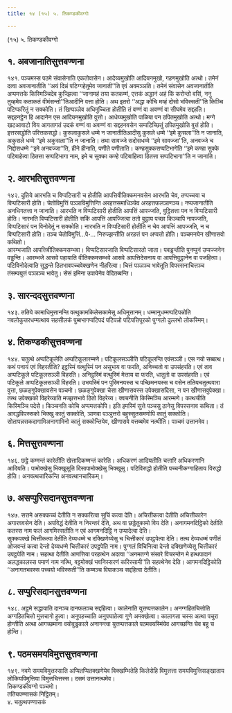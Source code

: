 ```yaml
---
title: १४ (१५) ५. तिकण्डकीवग्गो

---
```

(१५) ५. तिकण्डकीवग्गो  


## १. अवजानातिसुत्तवण्णना

१४१. पञ्चमस्स पठमे संवासेनाति एकतोवासेन। आदेय्यमुखोति आदियनमुखो, गहणमुखोति अत्थो। तमेनं दत्वा अवजानातीति ‘‘अयं दिन्नं पटिग्गहेतुमेव जानाती’’ति एवं अवमञ्ञति। तमेनं संवासेन अवजानातीति अप्पमत्तके किस्मिञ्चिदेव कुज्झित्वा ‘‘जानामहं तया कतकम्मं, एत्तकं अद्धानं अहं किं करोन्तो वसिं, ननु तुय्हमेव कताकतं वीमंसन्तो’’तिआदीनि वत्ता होति। अथ इतरो ‘‘अद्धा कोचि मय्हं दोसो भविस्सती’’ति किञ्चि पटिप्फरितुं न सक्कोति। तं खिप्पञ्ञेव अधिमुच्चिता होतीति तं वण्णं वा अवण्णं वा सीघमेव सद्दहति। सद्दहनट्ठेन हि आदानेन एस आदियनमुखोति वुत्तो। आधेय्यमुखोति पाळिया पन ठपितमुखोति अत्थो। मग्गे खटआवाटो विय आगतागतं उदकं वण्णं वा अवण्णं वा सद्दहनवसेन सम्पटिच्छितुं ठपितमुखोति वुत्तं होति।  
इत्तरसद्धोति परित्तकसद्धो। कुसलाकुसले धम्मे न जानातीतिआदीसु कुसले धम्मे ‘‘इमे कुसला’’ति न जानाति, अकुसले धम्मे ‘‘इमे अकुसला’’ति न जानाति। तथा सावज्जे सदोसधम्मे ‘‘इमे सावज्जा’’ति, अनवज्जे च निद्दोसधम्मे ‘‘इमे अनवज्जा’’ति, हीने हीनाति, पणीते पणीताति। कण्हसुक्कसप्पटिभागेति ‘‘इमे कण्हा सुक्के पटिबाहेत्वा ठितत्ता सप्पटिभागा नाम, इमे च सुक्का कण्हे पटिबाहित्वा ठितत्ता सप्पटिभागा’’ति न जानाति।  


## २. आरभतिसुत्तवण्णना

१४२. दुतिये आरभति च विप्पटिसारी च होतीति आपत्तिवीतिक्कमनवसेन आरभति चेव, तप्पच्चया च विप्पटिसारी होति। चेतोविमुत्तिं पञ्ञाविमुत्तिन्ति अरहत्तसमाधिञ्चेव अरहत्तफलञाणञ्च। नप्पजानातीति अनधिगतत्ता न जानाति। आरभति न विप्पटिसारी होतीति आपत्तिं आपज्जति, वुट्ठितत्ता पन न विप्पटिसारी होति। नारभति विप्पटिसारी होतीति सकिं आपत्तिं आपज्जित्वा ततो वुट्ठाय पच्छा किञ्चापि नापज्जति, विप्पटिसारं पन विनोदेतुं न सक्कोति। नारभति न विप्पटिसारी होतीति न चेव आपत्तिं आपज्जति, न च विप्पटिसारी होति। तञ्च चेतोविमुत्तिं…पे॰… निरुज्झन्तीति अरहत्तं पन अप्पत्तो होति। पञ्चमनयेन खीणासवो कथितो।  
आरम्भजाति आपत्तिवीतिक्कमसम्भवा। विप्पटिसारजाति विप्पटिसारतो जाता। पवड्ढन्तीति पुनप्पुनं उप्पज्जनेन वड्ढन्ति। आरम्भजे आसवे पहायाति वीतिक्कमसम्भवे आसवे आपत्तिदेसनाय वा आपत्तिवुट्ठानेन वा पजहित्वा। पटिविनोदेत्वाति सुद्धन्ते ठितभावपच्चवेक्खणेन नीहरित्वा। चित्तं पञ्ञञ्च भावेतूति विपस्सनाचित्तञ्च तंसम्पयुत्तं पञ्ञञ्च भावेतु। सेसं इमिना उपायेनेव वेदितब्बन्ति।  


## ३. सारन्ददसुत्तवण्णना

१४३. ततिये कामाधिमुत्तानन्ति वत्थुकामकिलेसकामेसु अधिमुत्तानम्। धम्मानुधम्मप्पटिपन्नोति नवलोकुत्तरधम्मत्थाय सहसीलकं पुब्बभागप्पटिपदं पटिपन्नो पटिपत्तिपूरको पुग्गलो दुल्लभो लोकस्मिम्।  


## ४. तिकण्डकीसुत्तवण्णना

१४४. चतुत्थे अप्पटिकूलेति अप्पटिकूलारम्मणे। पटिकूलसञ्ञीति पटिकूलन्ति एवंसञ्ञी। एस नयो सब्बत्थ। कथं पनायं एवं विहरतीति? इट्ठस्मिं वत्थुस्मिं पन असुभाय वा फरति, अनिच्चतो वा उपसंहरति। एवं ताव अप्पटिकूले पटिकूलसञ्ञी विहरति। अनिट्ठस्मिं वत्थुस्मिं मेत्ताय वा फरति, धातुतो वा उपसंहरति। एवं पटिकूले अप्पटिकूलसञ्ञी विहरति। उभयस्मिं पन पुरिमनयस्स च पच्छिमनयस्स च वसेन ततियचतुत्थवारा वुत्ता, छळङ्गुपेक्खावसेन पञ्चमो। छळङ्गुपेक्खा चेसा खीणासवस्स उपेक्खासदिसा, न पन खीणासवुपेक्खा। तत्थ उपेक्खको विहरेय्याति मज्झत्तभावे ठितो विहरेय्य। क्वचनीति किस्मिञ्चि आरम्मणे। कत्थचीति किस्मिञ्चि पदेसे। किञ्चनति कोचि अप्पमत्तकोपि। इति इमस्मिं सुत्ते पञ्चसु ठानेसु विपस्सनाव कथिता। तं आरद्धविपस्सको भिक्खु कातुं सक्कोति, ञाणवा पञ्ञुत्तरो बहुस्सुतसमणोपि कातुं सक्कोति। सोतापन्नसकदागामिअनागामिनो कातुं सक्कोन्तियेव, खीणासवे वत्तब्बमेव नत्थीति। पञ्चमं उत्तानमेव।  


## ६. मित्तसुत्तवण्णना

१४६. छट्ठे कम्मन्तं कारेतीति खेत्तादिकम्मन्तं कारेति। अधिकरणं आदियतीति चत्तारि अधिकरणानि आदियति। पामोक्खेसु भिक्खूसूति दिसापामोक्खेसु भिक्खूसु। पटिविरुद्धो होतीति पच्चनीकग्गाहिताय विरुद्धो होति। अनवत्थचारिकन्ति अनवत्थानचारिकम्।  


## ७. असप्पुरिसदानसुत्तवण्णना

१४७. सत्तमे असक्कच्चं देतीति न सक्करित्वा सुचिं कत्वा देति। अचित्तीकत्वा देतीति अचित्तीकारेन अगारववसेन देति। अपविद्धं देतीति न निरन्तरं देति, अथ वा छड्डेतुकामो विय देति। अनागमनदिट्ठिको देतीति कतस्स नाम फलं आगमिस्सतीति न एवं आगमनदिट्ठिं न उप्पादेत्वा देति।  
सुक्कपक्खे चित्तीकत्वा देतीति देय्यधम्मे च दक्खिणेय्येसु च चित्तीकारं उपट्ठपेत्वा देति। तत्थ देय्यधम्मं पणीतं ओजवन्तं कत्वा देन्तो देय्यधम्मे चित्तीकारं उपट्ठपेति नाम। पुग्गलं विचिनित्वा देन्तो दक्खिणेय्येसु चित्तीकारं उपट्ठपेति नाम। सहत्था देतीति आणत्तिया परहत्थेन अदत्वा ‘‘अनमतग्गे संसारे विचरन्तेन मे हत्थपादानं अलद्धकालस्स पमाणं नाम नत्थि, वट्टमोक्खं भवनिस्सरणं करिस्सामी’’ति सहत्थेनेव देति। आगमनदिट्ठिकोति ‘‘अनागतभवस्स पच्चयो भविस्सती’’ति कम्मञ्च विपाकञ्च सद्दहित्वा देतीति।  


## ८. सप्पुरिसदानसुत्तवण्णना

१४८. अट्ठमे सद्धायाति दानञ्च दानफलञ्च सद्दहित्वा। कालेनाति युत्तप्पत्तकालेन। अनग्गहितचित्तोति अग्गहितचित्तो मुत्तचागो हुत्वा। अनुपहच्चाति अनुपघातेत्वा गुणे अमक्खेत्वा। कालागता चस्स अत्था पचुरा होन्तीति अत्था आगच्छमाना वयोवुड्ढकाले अनागन्त्वा युत्तप्पत्तकाले पठमवयस्मिंयेव आगच्छन्ति चेव बहू च होन्ति।  


## ९. पठमसमयविमुत्तसुत्तवण्णना

१४९. नवमे समयविमुत्तस्साति अप्पितप्पितक्खणेयेव विक्खम्भितेहि किलेसेहि विमुत्तत्ता समयविमुत्तिसङ्खाताय लोकियविमुत्तिया विमुत्तचित्तस्स। दसमं उत्तानत्थमेव।  
तिकण्डकीवग्गो पञ्चमो।  
ततियपण्णासकं निट्ठितम्।  
४. चतुत्थपण्णासकं  